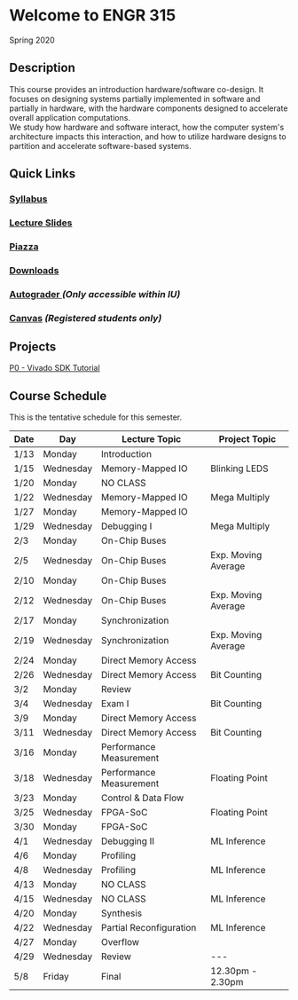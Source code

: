 # Welcome to ENGR 315 

Spring 2020

## Description 

This course provides an introduction hardware/software co-design. It focuses on 
designing systems partially implemented in software and partially in hardware,
with the hardware components designed to accelerate overall application computations.  
We study how hardware and software interact, how the computer system's
architecture impacts this interaction, and how to utilize hardware designs to
partition and accelerate software-based systems.  

## Quick Links

### [Syllabus](syllabus.md)

### [Lecture Slides](https://drive.google.com/drive/folders/1pHBSAonP4FcpAmzgQB6zeGL0lf40avk5?usp=sharing)

### [Piazza](https://piazza.com/iu/spring2020/engr315) 

### [Downloads](https://drive.google.com/drive/folders/1F7L00AAyPGXuPK9kL2j7kHGzELXcVFp2?usp=sharing)

### [Autograder ](https://autograder.sice.indiana.edu) _(Only accessible within IU)_

### [Canvas](https://iu.instructure.com/courses/1858674) _(Registered students only)_


## Projects

[P0 - Vivado SDK Tutorial](https://docs.google.com/document/d/1WEp6INc_Z_96oKV1LKEZmKhYWgL1gWm5W6eo9B1y3hA)

## Course Schedule

This is the tentative schedule for this semester.

| Date  |   Day     | Lecture Topic             |  Project Topic        | 
| --    |  -----    |   -----                   |     -----             | 
| 1/13  | Monday    | Introduction              |                       |
| 1/15  | Wednesday | Memory-Mapped IO          | Blinking LEDS         |
| 1/20  | Monday    | NO CLASS                  |                       |
| 1/22  | Wednesday | Memory-Mapped IO          | Mega Multiply         | 
| 1/27  | Monday    | Memory-Mapped IO          |                       |
| 1/29  | Wednesday | Debugging I               | Mega Multiply         |
| 2/3   | Monday    | On-Chip Buses             |                       |
| 2/5   | Wednesday | On-Chip Buses             | Exp. Moving Average   |     
| 2/10  | Monday    | On-Chip Buses             |                       |
| 2/12  | Wednesday | On-Chip Buses             | Exp. Moving Average   |    
| 2/17  | Monday    | Synchronization           |                       |
| 2/19  | Wednesday | Synchronization           | Exp. Moving Average   |
| 2/24  | Monday    | Direct Memory Access      |                       |
| 2/26  | Wednesday | Direct Memory Access      | Bit Counting          |
| 3/2   | Monday    | Review                    |                       |
| 3/4   | Wednesday | Exam I                    | Bit Counting          |    
| 3/9   | Monday    | Direct Memory Access      |                       |
| 3/11  | Wednesday | Direct Memory Access      | Bit Counting          |
| 3/16  | Monday    | Performance Measurement   |                       |
| 3/18  | Wednesday | Performance Measurement   | Floating Point        |  
| 3/23  | Monday    | Control & Data Flow       |                       |
| 3/25  | Wednesday | FPGA-SoC                  | Floating Point        | 
| 3/30  | Monday    | FPGA-SoC                  |                       |
| 4/1   | Wednesday | Debugging II              | ML Inference          |
| 4/6   | Monday    | Profiling                 |                       |
| 4/8   | Wednesday | Profiling                 | ML Inference          |
| 4/13  | Monday    | NO CLASS                  |                       |
| 4/15  | Wednesday | NO CLASS                  | ML Inference          |
| 4/20  | Monday    | Synthesis                 |                       | 
| 4/22  | Wednesday | Partial Reconfiguration   | ML Inference          | 
| 4/27  | Monday    | Overflow                  |                       |
| 4/29  | Wednesday | Review                    | ---                   |
| 5/8   | Friday    | Final                     | 12.30pm -  2.30pm     | 
